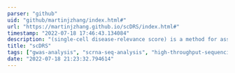 ```yaml
---
parser: "github"
uid: "github/martinjzhang/index.html#"
url: "https://martinjzhang.github.io/scDRS/index.html#"
timestamp: "2022-07-18 17:46:43.134084"
description: "(single-cell disease-relevance score) is a method for associating individual cells in scRNA-seq data with disease GWASs, built on top of AnnData and Scanpy."
title: "scDRS"
tags: ["gwas-analysis", "scrna-seq-analysis", "high-throughput-sequencing"]
date: "2022-07-18 21:23:32.794614"
---
```

